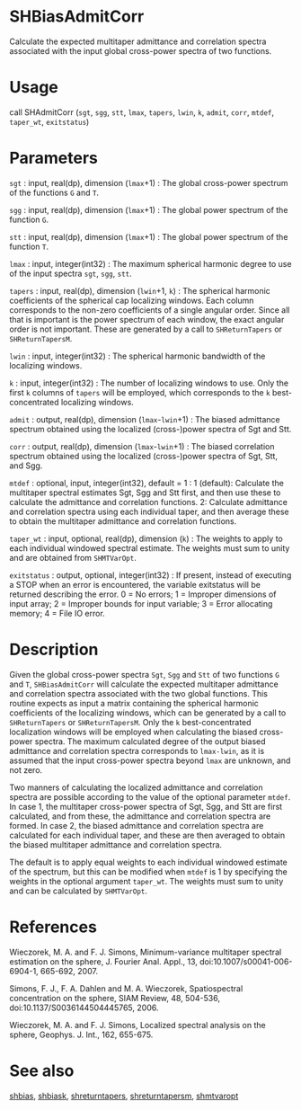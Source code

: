 # SHBiasAdmitCorr

Calculate the expected multitaper admittance and correlation spectra associated with the input global cross-power spectra of two functions.

# Usage

call SHAdmitCorr (`sgt`, `sgg`, `stt`, `lmax`, `tapers`, `lwin`, `k`, `admit`, `corr`, `mtdef`, `taper_wt`, `exitstatus`)

# Parameters

`sgt` : input, real(dp), dimension (`lmax`+1)
:   The global cross-power spectrum of the functions `G` and `T`.

`sgg` : input, real(dp), dimension (`lmax`+1)
:   The global power spectrum of the function `G`.

`stt` : input, real(dp), dimension (`lmax`+1)
:   The global power spectrum of the function `T`.

`lmax` : input, integer(int32)
:   The maximum spherical harmonic degree to use of the input spectra `sgt`, `sgg`, `stt`.

`tapers` : input, real(dp), dimension (`lwin`+1, `k`)
:   The spherical harmonic coefficients of the spherical cap localizing windows. Each column corresponds to the non-zero coefficients of a single angular order. Since all that is important is the power spectrum of each window, the exact angular order is not important. These are generated by a call to `SHReturnTapers` or `SHReturnTapersM`.

`lwin` : input, integer(int32)
:   The spherical harmonic bandwidth of the localizing windows.

`k` : input, integer(int32)
:   The number of localizing windows to use. Only the first `k` columns of `tapers` will be employed, which corresponds to the `k` best-concentrated localizing windows.

`admit` : output, real(dp), dimension (`lmax`-`lwin`+1) 
:   The biased admittance spectrum obtained using the localized (cross-)power spectra of Sgt and Stt.

`corr` : output, real(dp), dimension (`lmax`-`lwin`+1) 
:   The biased correlation spectrum obtained using the localized (cross-)power spectra of Sgt, Stt, and Sgg.

`mtdef` : optional, input, integer(int32), default = 1
:   1 (default): Calculate the multitaper spectral estimates Sgt, Sgg and Stt first, and then use these to calculate the admittance and correlation functions. 2: Calculate admittance and correlation spectra using each individual taper, and then average these to obtain the multitaper admittance and correlation functions.

`taper_wt` : input, optional, real(dp), dimension (`k`)
:   The weights to apply to each individual windowed spectral estimate. The weights must sum to unity and are obtained from `SHMTVarOpt`.

`exitstatus` : output, optional, integer(int32)
:   If present, instead of executing a STOP when an error is encountered, the variable exitstatus will be returned describing the error. 0 = No errors; 1 = Improper dimensions of input array; 2 = Improper bounds for input variable; 3 = Error allocating memory; 4 = File IO error.

# Description

Given the global cross-power spectra `Sgt`, `Sgg` and `Stt` of two functions `G` and `T`, `SHBiasAdmitCorr` will calculate the expected multitaper admittance and correlation spectra associated with the two global functions. This routine expects as input a matrix containing the spherical harmonic coefficients of the localizing windows, which can be generated by a call to `SHReturnTapers` or `SHReturnTapersM`. Only the `k` best-concentrated localization windows will be employed when calculating the biased cross-power spectra. The maximum calculated degree of the output biased admittance and correlation spectra corresponds to `lmax-lwin`, as it is assumed that the input cross-power spectra beyond `lmax` are unknown, and not zero.

Two manners of calculating the localized admittance and correlation spectra are possible according to the value of the optional parameter `mtdef`. In case 1, the multitaper cross-power spectra of Sgt, Sgg, and Stt are first calculated, and from these, the admittance and correlation spectra are formed. In case 2, the biased admittance and correlation spectra are calculated for each individual taper, and these are then averaged to obtain the biased multitaper admittance and correlation spectra.

The default is to apply equal weights to each individual windowed estimate of the spectrum, but this can be modified when `mtdef` is 1 by specifying the weights in the optional argument `taper_wt`. The weights must sum to unity and can be calculated by `SHMTVarOpt`.

# References

Wieczorek, M. A. and F. J. Simons, Minimum-variance multitaper spectral estimation on the sphere, J. Fourier Anal. Appl., 13, doi:10.1007/s00041-006-6904-1, 665-692, 2007.

Simons, F. J., F. A. Dahlen and M. A. Wieczorek, Spatiospectral concentration on the sphere, SIAM Review, 48, 504-536, doi:10.1137/S0036144504445765, 2006. 

Wieczorek, M. A. and F. J. Simons, Localized spectral analysis on the sphere, 
Geophys. J. Int., 162, 655-675.

# See also

[shbias](shbias.html), [shbiask](shbiask.html), [shreturntapers](shreturntapers.html), [shreturntapersm](shreturntapersm.html), [shmtvaropt](shmtvaropt.html)
